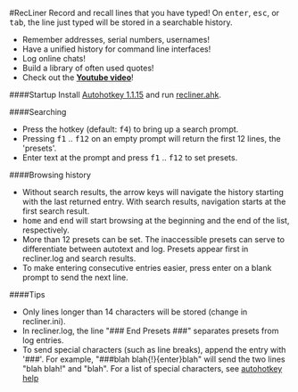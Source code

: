 #RecLiner
Record and recall lines that you have typed! On <kbd>enter</kbd>, <kbd>esc</kbd>, or <kbd>tab</kbd>, the line just typed will be stored in a searchable history.
* Remember addresses, serial numbers, usernames!
* Have a unified history for command line interfaces!
* Log online chats!
* Build a library of often used quotes!
* Check out the **[Youtube video](http://youtu.be/PIzkEBu4754)**!

####Startup
Install [Autohotkey 1.1.15](http://ahkscript.org/download/) and run [recliner.ahk](https://raw.githubusercontent.com/q335r49/RecLiner/master/recliner.ahk).

####Searching
* Press the hotkey (default: <kbd>f4</kbd>) to bring up a search prompt.
* Pressing <kbd>f1</kbd> .. <kbd>f12</kbd> on an empty prompt will return the first 12 lines, the 'presets'.
* Enter text at the prompt and press <kbd>f1</kbd> .. <kbd>f12</kbd> to set presets.

####Browsing history
* Without search results, the arrow keys will navigate the history starting with the last returned entry. With search results, navigation starts at the first search result.
* <kbd>home</kbd> and <kbd>end</kbd> will start browsing at the beginning and the end of the list, respectively.
* More than 12 presets can be set. The inaccessible presets can serve to differentiate between autotext and log. Presets appear first in recliner.log and search results.
* To make entering consecutive entries easier, press enter on a blank prompt to send the next line.

####Tips
* Only lines longer than 14 characters will be stored (change in recliner.ini).
* In recliner.log, the line "### End Presets ###" separates presets from log entries.
* To send special characters (such as line breaks), append the entry with '###'. For example, "###blah blah{!}{enter}blah" will send the two lines "blah blah!" and "blah". For a list of special characters, see [autohotkey help](http://www.autohotkey.com/docs/commands/Send.htm)

